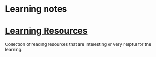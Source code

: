 # Learning notes

# [Learning Resources](resources.md)
Collection of reading resources that are interesting or very helpful for the learning.